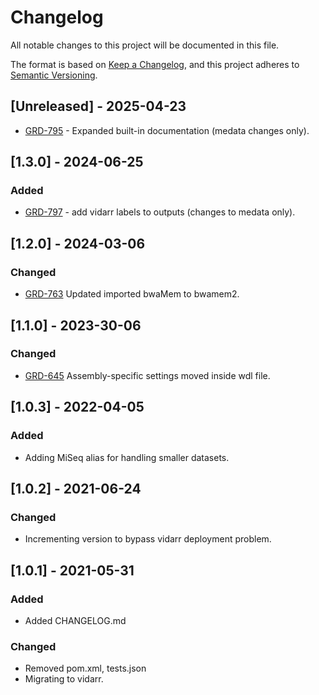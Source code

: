 # Changelog
All notable changes to this project will be documented in this file.

The format is based on [Keep a Changelog](https://keepachangelog.com/en/1.0.0/),
and this project adheres to [Semantic Versioning](https://semver.org/spec/v2.0.0.html).

## [Unreleased] - 2025-04-23
- [GRD-795](https://jira.oicr.on.ca/browse/GRD-795) - Expanded built-in documentation (medata changes only).

## [1.3.0] - 2024-06-25
### Added
- [GRD-797](https://jira.oicr.on.ca/browse/GRD-797) - add vidarr labels to outputs (changes to medata only).

## [1.2.0] - 2024-03-06
### Changed
- [GRD-763](https://jira.oicr.on.ca/browse/GRD-763) Updated imported bwaMem to bwamem2.

## [1.1.0] - 2023-30-06
### Changed
- [GRD-645](https://jira.oicr.on.ca/browse/GRD-645) Assembly-specific settings moved inside wdl file.

## [1.0.3] - 2022-04-05
### Added
- Adding MiSeq alias for handling smaller datasets.

## [1.0.2] - 2021-06-24
### Changed
- Incrementing version to bypass vidarr deployment problem.

## [1.0.1] - 2021-05-31
### Added
- Added CHANGELOG.md
 
### Changed
- Removed pom.xml, tests.json
- Migrating to vidarr.
